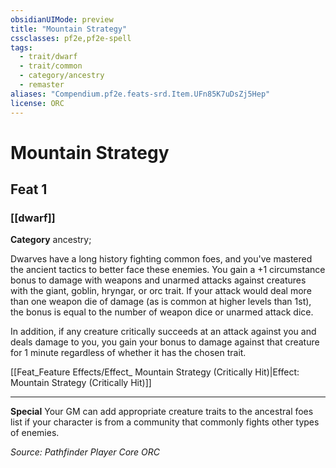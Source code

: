 ```yaml
---
obsidianUIMode: preview
title: "Mountain Strategy"
cssclasses: pf2e,pf2e-spell
tags:
  - trait/dwarf
  - trait/common
  - category/ancestry
  - remaster
aliases: "Compendium.pf2e.feats-srd.Item.UFn85K7uDsZj5Hep"
license: ORC
---
```

# Mountain Strategy
## Feat 1
### [[dwarf]]

**Category** ancestry; 




Dwarves have a long history fighting common foes, and you've mastered the ancient tactics to better face these enemies. You gain a +1 circumstance bonus to damage with weapons and unarmed attacks against creatures with the giant, goblin, hryngar, or orc trait. If your attack would deal more than one weapon die of damage (as is common at higher levels than 1st), the bonus is equal to the number of weapon dice or unarmed attack dice.

In addition, if any creature critically succeeds at an attack against you and deals damage to you, you gain your bonus to damage against that creature for 1 minute regardless of whether it has the chosen trait.

[[Feat_Feature Effects/Effect_ Mountain Strategy (Critically Hit)|Effect: Mountain Strategy (Critically Hit)]]

* * *

**Special** Your GM can add appropriate creature traits to the ancestral foes list if your character is from a community that commonly fights other types of enemies.

*Source: Pathfinder Player Core*
*ORC*